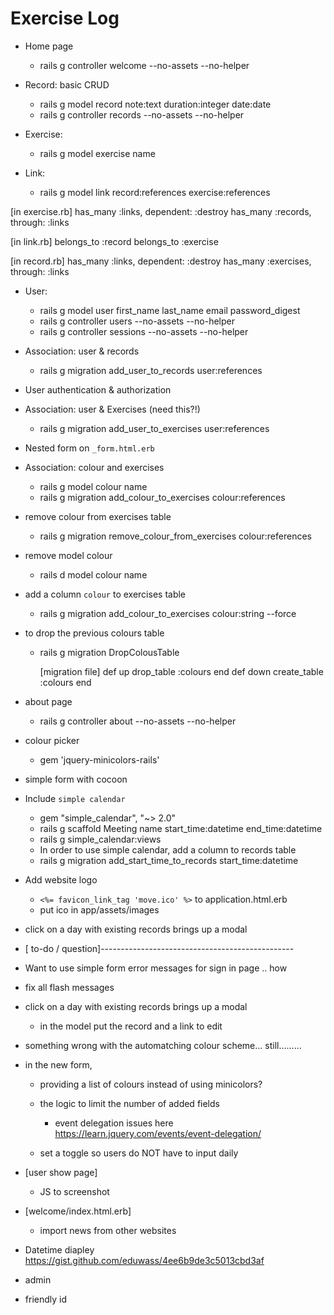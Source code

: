 # Exercise Log
- Home page
  + rails g controller welcome --no-assets --no-helper

- Record: basic CRUD
  + rails g model record note:text duration:integer date:date
  + rails g controller records --no-assets --no-helper

- Exercise:
  + rails g model exercise name

- Link:
  + rails g model link record:references exercise:references

[in exercise.rb]
  has_many :links, dependent: :destroy
  has_many :records, through: :links

[in link.rb]
  belongs_to :record
  belongs_to :exercise

[in record.rb]
  has_many :links, dependent: :destroy
  has_many :exercises, through: :links

- User:
  + rails g model user first_name last_name email password_digest
  + rails g controller users --no-assets --no-helper
  + rails g controller sessions --no-assets --no-helper

- Association: user & records
  + rails g migration add_user_to_records user:references

- User authentication & authorization

- Association: user & Exercises (need this?!)
  + rails g migration add_user_to_exercises user:references

- Nested form on `_form.html.erb`


- Association: colour and exercises
  + rails g model colour name
  + rails g migration add_colour_to_exercises colour:references

- remove colour from exercises table
  + rails g migration remove_colour_from_exercises colour:references

- remove model colour
  + rails d model colour name

- add a column `colour` to exercises table
  + rails g migration add_colour_to_exercises colour:string --force

- to drop the previous colours table
  + rails g migration DropColousTable

    [migration file]
      def up
        drop_table :colours
      end
      def down
        create_table :colours
      end

- about page
  + rails g controller about --no-assets --no-helper

* colour picker
  - gem 'jquery-minicolors-rails'

* simple form with cocoon


* Include `simple calendar`
   - gem "simple_calendar", "~> 2.0"
   <!-- + *= require simple_calendar  -->
   + rails g scaffold Meeting name start_time:datetime end_time:datetime
   + rails g simple_calendar:views

   - In order to use simple calendar, add a column to records table
   + rails g migration add_start_time_to_records start_time:datetime

* Add website logo
  - `<%= favicon_link_tag 'move.ico' %>` to application.html.erb
  - put ico in app/assets/images

* click on a day with existing records brings up a modal


* [ to-do / question]------------------------------------------------
- Want to use simple form error messages for sign in page .. how
- fix all flash messages
- click on a day with existing records brings up a modal
  - in the model put the record and a link to edit

- something wrong with the automatching colour scheme... still.........

- in the new form,
  + providing a list of colours instead of using minicolors?
  + the logic to limit the number of added fields
    - event delegation issues here
    https://learn.jquery.com/events/event-delegation/

  + set a toggle so users do NOT have to input daily

- [user show page]
  + JS to screenshot

- [welcome/index.html.erb]
  + import news from other websites

- Datetime diapley
  https://gist.github.com/eduwass/4ee6b9de3c5013cbd3af
- admin
- friendly id












<!--  -->
